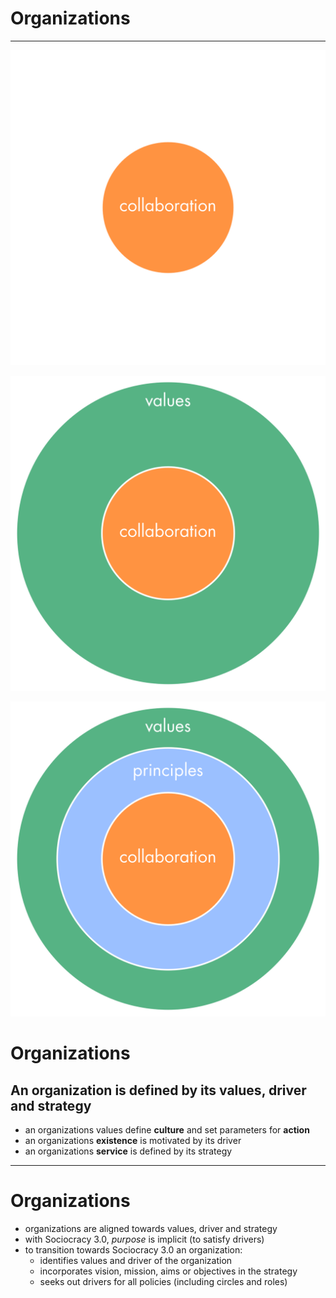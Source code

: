 
  
# Organizations #

---

![inline,fit](img/collaboration-values/values-step1.png)



![inline,fit](img/collaboration-values/values-step2.png)



![inline,fit](img/collaboration-values/values-step3.png)




# Organizations #
## An organization is defined by its values, driver and strategy ##

* an organizations values define **culture** and set parameters for **action**
* an organizations **existence** is motivated by its driver
* an organizations **service** is defined by its strategy

---

# Organizations #

* organizations are aligned towards values, driver and strategy
*  with Sociocracy 3.0, *purpose* is implicit (to satisfy drivers)
* to transition towards Sociocracy 3.0 an organization:
	*  identifies values and driver of the organization
	*  incorporates vision, mission, aims or objectives in the strategy
	*  seeks out drivers for all policies (including circles and roles)
